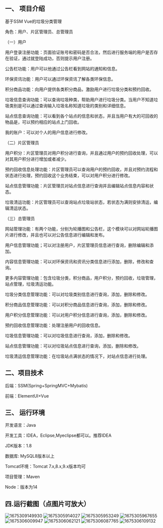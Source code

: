 
## 一、 项目介绍
基于SSM Vue的垃圾分类管理

角色：用户、片区管理员、总管理员

（一）用户

用户登录注册功能：页面验证账号和密码是否合法，然后进行服务端的用户是否存在验证，通过就登陆成功，否则提示用户注册。

公告栏功能：用户可以他通过公告栏看到网站的通知和信息。

环保资讯功能：用户可以通过环保资讯了解各类环保信息。

积分商品功能：向用户提供各类积分商品，激励用户进行垃圾分类和预约回收。

垃圾信息查询功能：可以查询垃圾种类，帮助用户进行垃圾分类。当用户不知道垃圾类别是可以通过查询输入垃圾名称知道垃圾的类别和详细信息。

站点信息查询功能：可以看到各个站点的信息和状态，并且当用户有大的可回收的物品是，可以预约相应的站点上门回收。

我的账户：可以对个人的用户信息进行修改。

（二）片区管理员

用户积分：片区管理员对用户积分进行查询，并且通过用户的预约回收处理，可以对其用户积分进行增加或者减少。

预约回收信息处理功能：片区管理员可以查询用户的预约回收，并且对预约流程和状态进行处理，预约回收这个业务结束，可以对用户积分进行修改。

站点信息管理功能：片区管理员对站点信息进行查询并且编辑站点信息内容和状态。

垃圾清运功能：片区管理员可以查询站点垃圾站状态，若状态为满则安排清运，编辑清运状态。

（三）总管理员

网站管理功能：有两个功能，分别为轮播图和公告栏，这个模块可以对网站轮播图片进行修改，并且也可以对公告信息进行编辑和发布。

用户信息管理功能；可以对注册用户，片区管理员信息进行查询，删除编辑和添加。

内容信息管理功能：可以对环保资讯和资讯分类信息进行添加，删除，修改和查询。

更多内容管理功能：包含垃圾分类，积分商品，用户积分，预约回收，垃圾管理，站点管理，垃圾清运功能。

垃圾分类信息管理功能：可以对垃圾类别信息进行查询，添加，删除和修改。

积分商品信息管理功能：可以对积分商品信息进行查询，添加，删除和修改。

用户积分信息管理功能：可以对用户积分信息进行查询，添加，删除和修改。

预约回收信息管理功能：处理注册用户的回收信息。

垃圾信息管理功能：可以对垃圾信息进行查询，添加，删除和修改。

站点信息管理功能：可以对垃圾站点信息进行查询，添加，删除和修改。

垃圾清运信息管理功能：在垃圾站点满状态的情况下，对站点信息进行处理。
## 二、项目技术
 

后端：SSM(Spring+SpringMVC+Mybatis)

前端：ElementUI+Vue

## 三、 运行环境
开发语言：Java

开发工具：IDEA，Eclipse,Myeclipse都可以。推荐IDEA

JDK版本：1.8

数据库: MySQL8版本以上

Tomcat环境：Tomcat 7.x,8.x,9.x版本均可

项目管理：Maven

Node：版本为14
## 四.运行截图（点图片可放大）

![1675309149930](https://user-images.githubusercontent.com/124327024/216537074-95088a8e-1b90-4de9-87b9-5bba0166f219.jpg)
![1675305914027](https://user-images.githubusercontent.com/124327024/216537102-ebad1908-c037-4be8-93d9-912fa221e8b7.jpg)
![1675305953249](https://user-images.githubusercontent.com/124327024/216537181-1cc039db-7235-4c37-9765-bb53a8abfd6a.jpg)
![1675305967655](https://user-images.githubusercontent.com/124327024/216537195-161bfece-3bc2-4030-ad1f-96a3941f4b63.jpg)
![1675306009947](https://user-images.githubusercontent.com/124327024/216537201-e9c281a0-c84b-4948-8f5a-aabaaa4ef4ae.jpg)
![1675306062121](https://user-images.githubusercontent.com/124327024/216537205-65d51787-2723-4c89-801f-6b97a8979670.jpg)
![1675306087765](https://user-images.githubusercontent.com/124327024/216537209-3e4b6cdc-37cf-48e3-a1e9-d82321125837.jpg)
![1675306109132](https://user-images.githubusercontent.com/124327024/216537287-08e36cc6-22f6-4e22-b9be-dad38289a0d3.jpg)

